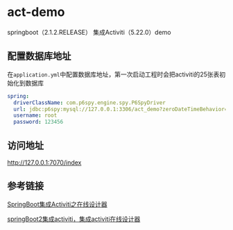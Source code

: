 # act-demo
springboot（2.1.2.RELEASE） 集成Activiti（5.22.0）demo

## 配置数据库地址

在`application.yml`中配置数据库地址，第一次启动工程时会把activiti的25张表初始化到数据库

```yml
spring:     
  driverClassName: com.p6spy.engine.spy.P6SpyDriver
  url: jdbc:p6spy:mysql://127.0.0.1:3306/act_demo?zeroDateTimeBehavior=convertToNull&useUnicode=true&characterEncoding=utf-8
  username: root
  password: 123456
```



## 访问地址

http://127.0.0.1:7070/index





## 参考链接

[SpringBoot集成Activiti之在线设计器](<https://www.jianshu.com/p/41f11c99167a?tdsourcetag=s_pcqq_aiomsg>)

[springBoot2集成activiti，集成activiti在线设计器](<https://www.cnblogs.com/zhouyun-yx/p/10410274.html>)





